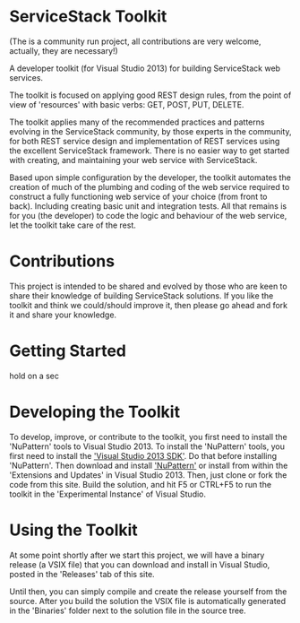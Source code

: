 ServiceStack Toolkit
===================

(The is a community run project, all contributions are very welcome, actually, they are necessary!)

A developer toolkit (for Visual Studio 2013) for building ServiceStack web services.

The toolkit is focused on applying good REST design rules, from the point of view of 'resources' with basic verbs: GET, POST, PUT, DELETE. 

The toolkit applies many of the recommended practices and patterns evolving in the ServiceStack community, by those experts in the community, for both REST service design and implementation of REST services using the excellent ServiceStack framework. There is no easier way to get started with creating, and maintaining your web service with ServiceStack.

Based upon simple configuration by the developer, the toolkit automates the creation of much of the plumbing and coding of the web service required to construct a fully functioning web service of your choice (from front to back). Including creating basic unit and integration tests. All that remains is for you (the developer) to code the logic and behaviour of the web service, let the toolkit take care of the rest.

# Contributions
This project is intended to be shared and evolved by those who are keen to share their knowledge of building ServiceStack solutions.
If you like the toolkit and think we could/should improve it, then please go ahead and fork it and share your knowledge.

# Getting Started
hold on a sec


# Developing the Toolkit
To develop, improve, or contribute to the toolkit, you first need to install the 'NuPattern' tools to Visual Studio 2013. To install the 'NuPattern' tools, you first need to install the ['Visual Studio 2013 SDK'](http://www.microsoft.com/en-nz/download/details.aspx?id=40758). Do that before installing 'NuPattern'. Then download and install ['NuPattern'](http://nupattern.org) or install from within the 'Extensions and Updates' in Visual Studio 2013.
Then, just clone or fork the code from this site. Build the solution, and hit F5 or CTRL+F5 to run the toolkit in the 'Experimental Instance' of Visual Studio. 

# Using the Toolkit
At some point shortly after we start this project, we will have a binary release (a VSIX file) that you can download and install in Visual Studio, posted in the 'Releases' tab of this site.

Until then, you can simply compile and create the release yourself from the  source.
After you build the solution the VSIX file is automatically generated in the 'Binaries' folder next to the solution file in the source tree.
